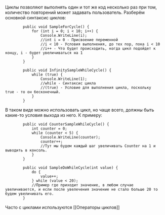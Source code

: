 Циклы позволяют выполнять один и тот же код несколько раз при том, количество повторений может задавать пользователь. Разберём основной синтаксис циклов:
```Csharp
        public void SampleForCycle() {
            for (int i = 0; i < 10; i++) {
                Console.WriteLine(i);
                //int i = 0 - Присвоение переменной
                //i < 10 - Условия выполнения, до тех пор, пока i < 10
                //i++ - Что будет происходить, когда цикл подойдет к концу, i - будет увеличиваться на 1
            }
        }
```

```Csharp
        public void InfinitySampleWhileCycle() {
            while (true) {
                Console.WriteLine(1);
                //while - Синтаксис цикла
                //(true) - Условие для выполнения цикла, поскольку true - то он бесконечный.
            }
        }
```

В таком виде можно использовать цикл, но чаще всего, должны быть какие-то условия выхода из него. К примеру:
```Csharp
        public void CounterSampleWhileCycle() {
            int counter = 0;
            while (counter < 5) {
                Console.WriteLine(counter);
                counter++;
                //Тут мы будем каждый шаг увеличивать Counter на 1 и выводить в консоль.
            }
        }
```

```Csharp
        public void SampleDoWhileCycle(int value) {
            do {
                value++;
            } while (value < 20);
            //Пример где приходит значение, в любом случае увеличивается, и если после увелечения значение не стало больше 20 то будем увеличивать его.
        }
```
Часто с циклами используются [[Операторы циклов]]